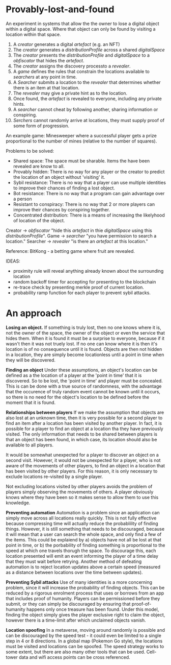 # Provably-lost-and-found
An experiment in systems that allow the the owner to lose a digital object within a digital space. Where that object can only be found by visiting a location within that space. 

1. A _creator_ generates a digital _artefact_ (e.g. an NFT)
2. The _creator_ generates a _distributionProfile_ across a shared _digitalSpace_
3. The _creator_ presents the _distributionProfile_ and _digitalSpace_ to a _obfiscator_ that hides the _artefact_.
4. The _creator_ assigns the discovery processto a _revealer_.
5. A _game_ defines the rules that constrain the locations available to _searchers_ at any point in time.
6. A  _Searcher_ submits a location to the _revealer_ that determines whether there is an item at that location.
7. The _revealer_ may give a private hint as to the location.
8. Once found, the _artefact_ is revealed to everyone, including any private hints.
9. A _searcher_ cannot cheat by following another, sharing information or conspiring.
10. _Serchers_ cannot randomly arrive at locations, they must supply proof of some form of progression.

An example game: Minesweeper where a successful player gets a prize proportional to the number of mines (relative to the number of squares).

Problems to be solved:
- Shared space: The space must be sharable. Items the have been revealed are know to all.
- Provably hidden: There is no way for any player or the creator to predict the location of an object without 'visiting' it.
- Sybil resistance: There is no way that a player can use multiple identities to improve their chances of finding a lost object.
- Bot resistance: There is no way that a program can gain advantage over a person
- Resistant to conspiracy: There is no way that 2 or more players can improve their chances by conspiring together.
- Concentrated distribution: There is a means of increasing the likelyhood of location of the object.

Creator -> _obfiscator_ "hide this _artefact_ in thie _digitalSpace_ using this _distributionProfile_".
Game -> _searcher_ "you have permission to search a location."
Searcher -> _revealer_ "is there an _artefact_ at this location." 

Reference: BitKong - a betting game where fruit are revealed.


IDEAS:
- proximity rule will reveal anything already known about the surrounding location
- random backoff timer for accepting for presenting to the blockchain
- re-trace check by presenting merkle proof of current location.
- probability ramp function for each player to prevent sybil attacks.

# An approach
**Losing an object.**
If something is truly lost, then no one knows where it is, not the owner of the space, the owner of the object or even the service that hides them.  When it is found it must be a surprise to everyone, because if it wasn't then it was not truely lost.
If no one can know where it is then it's location is of no consequence until it is found. Objects are then not hidden in a location, they are simply become locationless until a point in time when they will be discovered.

**Finding an object**
Under these assumptions, an object's location can be defined as a the location of a player at the 'point in time' that it is discovered. So to be lost, the 'point in time' and player must be concealed.  This is can be done with a true source of randomness, with the advantage that the occurence of truly random event cannot be known until it occurs, so there is no need for the object's location to be defined before the moment that it is found. 

**Relationships between players**
If we make the assumption that objects are also lost at an unknown time, then it is very possible for a second player to find an item after a location has been visited by another player.  In fact, it is possible for a player to find an object at a location tha they have previously visited.  The only information that needs to be shared between players is that an object has been found, in which case, its location should also be available to all players.

It would be somewhat unexpected for a player to discover an object on a second visit. However, it would not be unexpected for a player, who is not aware of the movements of other players, to find an object in a location that has been visited by other players.  For this reason, it is only necessary to exclude locations re-visited by a single player.

Not excluding locations visited by other players avoids the problem of players simply observing the movements of others. A player obviously knows where they have been so it makes sense to allow them to use this knowledge.

**Preventing automation**
Automation is a problem since an application can simply move across all locations really quickly. This is not fully effective because compressing time will actually reduce the probablility of finding things. However, it is still something that needs to be discouraged, because it will mean that a user can search the whole space, and only find a few of the items.  This could be explaiend by a) objects have not all be lost at that point in time, or b) the porbability of finding something is proportional to the speed at which one travels thorugh the space.
To discourage this, each location presented will emit an event informing the player of a time delay that they must wait before retrying.
Another method of defeating automation is to reject location updates above a certain speed (measured as a distance between locations over the time between updates).

**Preventing Sybil attacks**
Use of many identities is a more concerning problem, since it will increase the probability of finding objects.  This can be reduced by a rigorous enrolment process that uses or borrows from an app that includes proof of humanity.
Players can be permissioned before they submit, or they can simply be discouraged by ensuring that proof-of-humanity happens only once treasure has been found. Under this model, finding the object simply gives the player exclusive right to claim the object, however there is a time-limit after which unclaimed objects vanish.

**Location spoofing**
In a metaverse, moving around randomly is possible and can be discouraged by the speed test - it could even be limited to a single step in 4 or 8 directions.
In a global map (Pokemon Go style), the locations must be visited and locations can be spoofed.  The speed strategy works to some extent, but there are also many other tools that can be used. Cell-tower data and wifi access points can be cross referenced.

